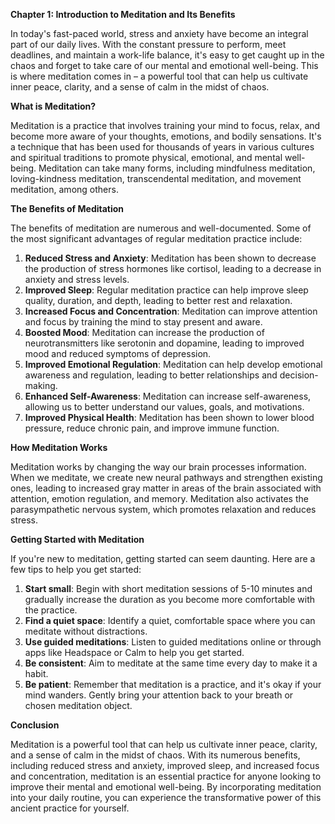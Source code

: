 <p><strong>Chapter 1: Introduction to Meditation and Its Benefits</strong></p>

<p>In today's fast-paced world, stress and anxiety have become an integral part of our daily lives. With the constant pressure to perform, meet deadlines, and maintain a work-life balance, it's easy to get caught up in the chaos and forget to take care of our mental and emotional well-being. This is where meditation comes in – a powerful tool that can help us cultivate inner peace, clarity, and a sense of calm in the midst of chaos.</p>

<p><strong>What is Meditation?</strong></p>

<p>Meditation is a practice that involves training your mind to focus, relax, and become more aware of your thoughts, emotions, and bodily sensations. It's a technique that has been used for thousands of years in various cultures and spiritual traditions to promote physical, emotional, and mental well-being. Meditation can take many forms, including mindfulness meditation, loving-kindness meditation, transcendental meditation, and movement meditation, among others.</p>

<p><strong>The Benefits of Meditation</strong></p>

<p>The benefits of meditation are numerous and well-documented. Some of the most significant advantages of regular meditation practice include:</p>

<ol>
<li><strong>Reduced Stress and Anxiety</strong>: Meditation has been shown to decrease the production of stress hormones like cortisol, leading to a decrease in anxiety and stress levels.</li>
<li><strong>Improved Sleep</strong>: Regular meditation practice can help improve sleep quality, duration, and depth, leading to better rest and relaxation.</li>
<li><strong>Increased Focus and Concentration</strong>: Meditation can improve attention and focus by training the mind to stay present and aware.</li>
<li><strong>Boosted Mood</strong>: Meditation can increase the production of neurotransmitters like serotonin and dopamine, leading to improved mood and reduced symptoms of depression.</li>
<li><strong>Improved Emotional Regulation</strong>: Meditation can help develop emotional awareness and regulation, leading to better relationships and decision-making.</li>
<li><strong>Enhanced Self-Awareness</strong>: Meditation can increase self-awareness, allowing us to better understand our values, goals, and motivations.</li>
<li><strong>Improved Physical Health</strong>: Meditation has been shown to lower blood pressure, reduce chronic pain, and improve immune function.</li>
</ol>

<p><strong>How Meditation Works</strong></p>

<p>Meditation works by changing the way our brain processes information. When we meditate, we create new neural pathways and strengthen existing ones, leading to increased gray matter in areas of the brain associated with attention, emotion regulation, and memory. Meditation also activates the parasympathetic nervous system, which promotes relaxation and reduces stress.</p>

<p><strong>Getting Started with Meditation</strong></p>

<p>If you're new to meditation, getting started can seem daunting. Here are a few tips to help you get started:</p>

<ol>
<li><strong>Start small</strong>: Begin with short meditation sessions of 5-10 minutes and gradually increase the duration as you become more comfortable with the practice.</li>
<li><strong>Find a quiet space</strong>: Identify a quiet, comfortable space where you can meditate without distractions.</li>
<li><strong>Use guided meditations</strong>: Listen to guided meditations online or through apps like Headspace or Calm to help you get started.</li>
<li><strong>Be consistent</strong>: Aim to meditate at the same time every day to make it a habit.</li>
<li><strong>Be patient</strong>: Remember that meditation is a practice, and it's okay if your mind wanders. Gently bring your attention back to your breath or chosen meditation object.</li>
</ol>

<p><strong>Conclusion</strong></p>

<p>Meditation is a powerful tool that can help us cultivate inner peace, clarity, and a sense of calm in the midst of chaos. With its numerous benefits, including reduced stress and anxiety, improved sleep, and increased focus and concentration, meditation is an essential practice for anyone looking to improve their mental and emotional well-being. By incorporating meditation into your daily routine, you can experience the transformative power of this ancient practice for yourself.</p>

